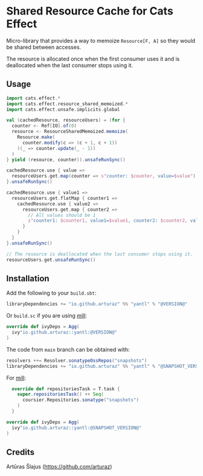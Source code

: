 # Shared Resource Cache for Cats Effect

Micro-library that provides a way to memoize `Resource[F, A]` so they would be shared between accesses.

The resource is allocated once when the first consumer uses it and is deallocated when the last consumer stops
using it.

## Usage

```scala mdoc
import cats.effect.*
import cats.effect.resource_shared_memoized.*
import cats.effect.unsafe.implicits.global

val (cachedResource, resourceUsers) = (for {
  counter <- Ref[IO].of(0)
  resource <- ResourceSharedMemoized.memoize(
    Resource.make(
      counter.modify(c => (c + 1, c + 1))
    )(_ => counter.update(_ - 1))
  )
} yield (resource, counter)).unsafeRunSync()

cachedResource.use { value =>
  resourceUsers.get.map(counter => s"counter: $counter, value=$value")
}.unsafeRunSync()

cachedResource.use { value1 =>
  resourceUsers.get.flatMap { counter1 =>
    cachedResource.use { value2 =>
      resourceUsers.get.map { counter2 =>
        // All values should be 1
        s"counter1: $counter1, value1=$value1, counter2: $counter2, value2=$value2"
      }
    }
  }
}.unsafeRunSync()

// The resource is deallocated when the last consumer stops using it.
resourceUsers.get.unsafeRunSync()
```

## Installation

Add the following to your `build.sbt`:

```scala
libraryDependencies += "io.github.arturaz" %% "yantl" % "@VERSION@"
```

Or `build.sc` if you are using [mill](https://mill-build.com):

```scala
override def ivyDeps = Agg(
  ivy"io.github.arturaz::yantl:@VERSION@"
)
```

The code from `main` branch can be obtained with:
```scala
resolvers ++= Resolver.sonatypeOssRepos("snapshots")
libraryDependencies += "io.github.arturaz" %% "yantl" % "@SNAPSHOT_VERSION@"
```

For [mill](https://mill-build.com):
```scala
  override def repositoriesTask = T.task {
    super.repositoriesTask() ++ Seq(
      coursier.Repositories.sonatype("snapshots")
    )
  }

override def ivyDeps = Agg(
  ivy"io.github.arturaz::yantl:@SNAPSHOT_VERSION@"
)
```

## Credits

Artūras Šlajus (https://github.com/arturaz)